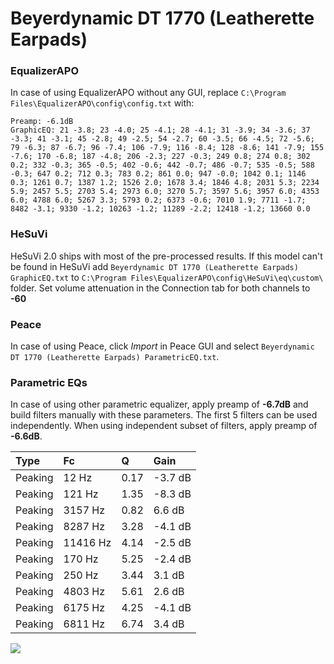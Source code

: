 # Beyerdynamic DT 1770 (Leatherette Earpads)

### EqualizerAPO
In case of using EqualizerAPO without any GUI, replace `C:\Program Files\EqualizerAPO\config\config.txt`
with:
```
Preamp: -6.1dB
GraphicEQ: 21 -3.8; 23 -4.0; 25 -4.1; 28 -4.1; 31 -3.9; 34 -3.6; 37 -3.3; 41 -3.1; 45 -2.8; 49 -2.5; 54 -2.7; 60 -3.5; 66 -4.5; 72 -5.6; 79 -6.3; 87 -6.7; 96 -7.4; 106 -7.9; 116 -8.4; 128 -8.6; 141 -7.9; 155 -7.6; 170 -6.8; 187 -4.8; 206 -2.3; 227 -0.3; 249 0.8; 274 0.8; 302 0.2; 332 -0.3; 365 -0.5; 402 -0.6; 442 -0.7; 486 -0.7; 535 -0.5; 588 -0.3; 647 0.2; 712 0.3; 783 0.2; 861 0.0; 947 -0.0; 1042 0.1; 1146 0.3; 1261 0.7; 1387 1.2; 1526 2.0; 1678 3.4; 1846 4.8; 2031 5.3; 2234 5.9; 2457 5.5; 2703 5.4; 2973 6.0; 3270 5.7; 3597 5.6; 3957 6.0; 4353 6.0; 4788 6.0; 5267 3.3; 5793 0.2; 6373 -0.6; 7010 1.9; 7711 -1.7; 8482 -3.1; 9330 -1.2; 10263 -1.2; 11289 -2.2; 12418 -1.2; 13660 0.0
```

### HeSuVi
HeSuVi 2.0 ships with most of the pre-processed results. If this model can't be found in HeSuVi add
`Beyerdynamic DT 1770 (Leatherette Earpads) GraphicEQ.txt` to `C:\Program Files\EqualizerAPO\config\HeSuVi\eq\custom\` folder.
Set volume attenuation in the Connection tab for both channels to **-60**

### Peace
In case of using Peace, click *Import* in Peace GUI and select `Beyerdynamic DT 1770 (Leatherette Earpads) ParametricEQ.txt`.

### Parametric EQs
In case of using other parametric equalizer, apply preamp of **-6.7dB** and build filters manually
with these parameters. The first 5 filters can be used independently.
When using independent subset of filters, apply preamp of **-6.6dB**.

| Type    | Fc       |    Q | Gain    |
|:--------|:---------|:-----|:--------|
| Peaking | 12 Hz    | 0.17 | -3.7 dB |
| Peaking | 121 Hz   | 1.35 | -8.3 dB |
| Peaking | 3157 Hz  | 0.82 | 6.6 dB  |
| Peaking | 8287 Hz  | 3.28 | -4.1 dB |
| Peaking | 11416 Hz | 4.14 | -2.5 dB |
| Peaking | 170 Hz   | 5.25 | -2.4 dB |
| Peaking | 250 Hz   | 3.44 | 3.1 dB  |
| Peaking | 4803 Hz  | 5.61 | 2.6 dB  |
| Peaking | 6175 Hz  | 4.25 | -4.1 dB |
| Peaking | 6811 Hz  | 6.74 | 3.4 dB  |

![](https://raw.githubusercontent.com/jaakkopasanen/AutoEq/master/results/oratory1990/harman_over-ear_2018/Beyerdynamic%20DT%201770%20(Leatherette%20Earpads)/Beyerdynamic%20DT%201770%20(Leatherette%20Earpads).png)